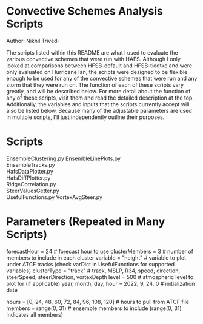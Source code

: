 # Convective Schemes Analysis Scripts
Author: Nikhil Trivedi

The scripts listed within this README are what I used to evaluate the various convective schemes that were run with HAFS.
Although I only looked at comparisons between HFSB-default and HFSB-tiedtke and were only evaluated on Hurricane Ian, the scripts
were designed to be flexible enough to be used for any of the convective schemes that were run and any storm that they were run
on. The function of each of these scripts vary greatly, and will be described below. For more detail about the function of any of 
these scripts, visit them and read the detailed description at the top. Additionally, the variables and inputs that the scripts 
currently accept will also be listed below. Because many of the adjustable parameters are used in multiple scripts, I'll just 
independently outline their purposes.

# Scripts
EnsembleClustering.py
EnsembleLinePlots.py  
EnsembleTracks.py  
HafsDataPlotter.py  
HafsDiffPlotter.py  
RidgeCorrelation.py  
SteerValuesGetter.py  
UsefulFunctions.py
VortexAvgSteer.py

# Parameters (Repeated in Many Scripts)
forecastHour = 24 # forecast hour to use
clusterMembers = 3 # number of members to include in each cluster
variable = "height" # variable to plot under ATCF tracks (check varDict in UsefulFunctions for supported variables)
clusterType = "track" # track, MSLP, R34, speed, direction, steerSpeed, steerDirection, vortexDepth
level = 500 # atmospheric level to plot for (if applicable)
year, month, day, hour = 2022, 9, 24, 0  # initialization date

hours = [0, 24, 48, 60, 72, 84, 96, 108, 120] # hours to pull from ATCF file
members = range(0, 31) # ensemble members to include (range(0, 31) indicates all members)
